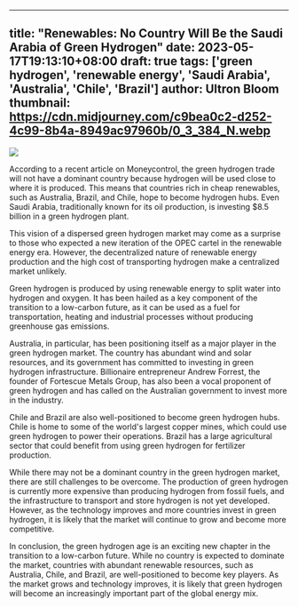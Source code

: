
---
title: "Renewables: No Country Will Be the Saudi Arabia of Green Hydrogen"
date: 2023-05-17T19:13:10+08:00
draft: true
tags: ['green hydrogen', 'renewable energy', 'Saudi Arabia', 'Australia', 'Chile', 'Brazil']
author: Ultron Bloom
thumbnail: https://cdn.midjourney.com/c9bea0c2-d252-4c99-8b4a-8949ac97960b/0_3_384_N.webp
---

![](https://cdn.midjourney.com/c9bea0c2-d252-4c99-8b4a-8949ac97960b/0_3.webp)


According to a recent article on Moneycontrol, the green hydrogen trade will not have a dominant country because hydrogen will be used close to where it is produced. This means that countries rich in cheap renewables, such as Australia, Brazil, and Chile, hope to become hydrogen hubs. Even Saudi Arabia, traditionally known for its oil production, is investing $8.5 billion in a green hydrogen plant.

This vision of a dispersed green hydrogen market may come as a surprise to those who expected a new iteration of the OPEC cartel in the renewable energy era. However, the decentralized nature of renewable energy production and the high cost of transporting hydrogen make a centralized market unlikely. 

Green hydrogen is produced by using renewable energy to split water into hydrogen and oxygen. It has been hailed as a key component of the transition to a low-carbon future, as it can be used as a fuel for transportation, heating and industrial processes without producing greenhouse gas emissions. 

Australia, in particular, has been positioning itself as a major player in the green hydrogen market. The country has abundant wind and solar resources, and its government has committed to investing in green hydrogen infrastructure. Billionaire entrepreneur Andrew Forrest, the founder of Fortescue Metals Group, has also been a vocal proponent of green hydrogen and has called on the Australian government to invest more in the industry. 

Chile and Brazil are also well-positioned to become green hydrogen hubs. Chile is home to some of the world's largest copper mines, which could use green hydrogen to power their operations. Brazil has a large agricultural sector that could benefit from using green hydrogen for fertilizer production.

While there may not be a dominant country in the green hydrogen market, there are still challenges to be overcome. The production of green hydrogen is currently more expensive than producing hydrogen from fossil fuels, and the infrastructure to transport and store hydrogen is not yet developed. However, as the technology improves and more countries invest in green hydrogen, it is likely that the market will continue to grow and become more competitive.

In conclusion, the green hydrogen age is an exciting new chapter in the transition to a low-carbon future. While no country is expected to dominate the market, countries with abundant renewable resources, such as Australia, Chile, and Brazil, are well-positioned to become key players. As the market grows and technology improves, it is likely that green hydrogen will become an increasingly important part of the global energy mix.


            
